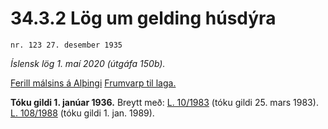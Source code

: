 # 34.3.2 Lög um gelding húsdýra

`nr. 123 27. desember 1935`

_Íslensk lög 1. maí 2020 (útgáfa 150b)._

[Ferill málsins á Alþingi](https://www.althingi.is/thingstorf/thingmalalistar-eftir-thingum/ferill/?ltg=49&mnr=111)
[Frumvarp til laga.](https://www.althingi.is/altext/49/s/pdf/0245.pdf)

**Tóku gildi 1. janúar 1936.**
Breytt með:
[L. 10/1983](https://althingi.is/altext/stjtnr.html#1983010) (tóku gildi 25. mars 1983).
[L. 108/1988](https://althingi.is/altext/stjt/1988.108.html) (tóku gildi 1. jan. 1989).


